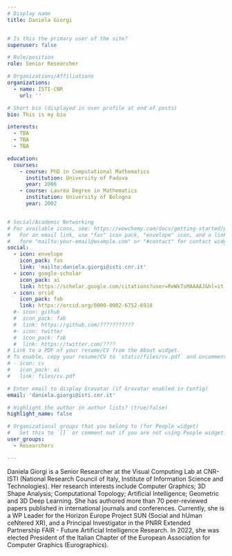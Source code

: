 ```yaml
---
# Display name
title: Daniela Giorgi


# Is this the primary user of the site?
superuser: false

# Role/position
role: Senior Researcher

# Organizations/Affiliations
organizations:
  - name: ISTI-CNR
    url: ''

# Short bio (displayed in user profile at end of posts)
bio: This is my bio

interests:
  - TBA
  - TBA
  - TBA

education:
  courses:
    - course: PhD in Computational Mathematics
      institution: University of Padova
      year: 2006
    - course: Laurea Degree in Mathematics
      institution: University of Bologna
      year: 2002


# Social/Academic Networking
# For available icons, see: https://wowchemy.com/docs/getting-started/page-builder/#icons
#   For an email link, use "fas" icon pack, "envelope" icon, and a link in the
#   form "mailto:your-email@example.com" or "#contact" for contact widget.
social:
  - icon: envelope
    icon_pack: fas
    link: 'mailto:daniela.giorgi@isti.cnr.it'
  - icon: google-scholar
    icon_pack: ai
    link: https://scholar.google.com/citations?user=ReWkTsMAAAAJ&hl=it
  - icon: orcid
    icon_pack: fab
    link: https://orcid.org/0000-0002-6752-6918	
  #- icon: github
  #  icon_pack: fab
  #  link: https://github.com/???????????
  #- icon: twitter
  #  icon_pack: fab
  #  link: https://twitter.com/????
# Link to a PDF of your resume/CV from the About widget.
# To enable, copy your resume/CV to `static/files/cv.pdf` and uncomment the lines below.
# - icon: cv
#   icon_pack: ai
#   link: files/cv.pdf

# Enter email to display Gravatar (if Gravatar enabled in Config)
email: 'daniela.giorgi@isti.cnr.it'

# Highlight the author in author lists? (true/false)
highlight_name: false

# Organizational groups that you belong to (for People widget)
#   Set this to `[]` or comment out if you are not using People widget.
user_groups:
  - Researchers

---
```


Daniela Giorgi is a Senior Researcher at the Visual Computing Lab at CNR-ISTI (National Research Council of Italy, Institute of Information Science and Technologies). Her research interests include Computer Graphics; 3D Shape Analysis; Computational Topology; Artificial Intelligence; Geometric and 3D Deep Learning. She has authored more than 70 peer-reviewed papers published in international journals and conferences. Currently, she is a WP Leader for the Horizon Europe Project SUN (Social and hUman ceNtered XR), and a Principal Investigator in the PNRR Extended Partnership FAIR - Future Artificial Intelligence Research. In 2022, she was elected President of the Italian Chapter of the European Association for Computer Graphics (Eurographics).